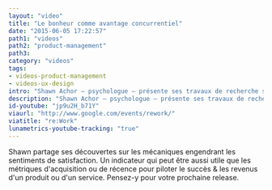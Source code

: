 ```yaml
---
layout: "video"
title: "Le bonheur comme avantage concurrentiel"
date: "2015-06-05 17:22:57"
path1: "videos"
path2: "product-management"
path3:
category: "videos"
tags:
- videos-product-management
- videos-ux-design
intro: "Shawn Achor – psychologue – présente ses travaux de recherche sur le bonheur des étudiants à Harvard. Ses recherches indiquent que seulement 10% de notre bonheur proviendrait de facteurs externes; le reste serait dû à la perception propre à chaque personne. Le bonheur et la statisfaction peuvent être des composantes majeures du suivi des performances pour une startup."
description: "Shawn Achor – psychologue – présente ses travaux de recherche sur le bonheur des étudiants à Harvard. Ses recherches indiquent que seulement 10% de notre bonheur proviendraient de facteurs externes; le reste serait du à la perception propre à chaque personne."
id-youtube: "jp9u2H_b71Y"
viaurl: "http://www.google.com/events/rework/"
viatitle: "re:Work"
lunametrics-youtube-tracking: "true"
---
```


Shawn partage ses découvertes sur les mécaniques engendrant les sentiments de satisfaction. Un indicateur qui peut être aussi utile que les métriques d'acquisition ou de récence pour piloter le succès & les revenus d'un produit ou d'un service. Pensez-y pour votre prochaine release.
